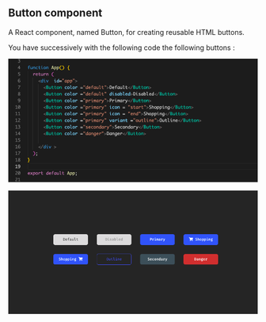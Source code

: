 ## Button component

A React component, named Button, for creating reusable HTML buttons.

You have successively with the following code the following buttons :

<img src = "code.png"></img>

<img src = "secreenshot.png"></img>


